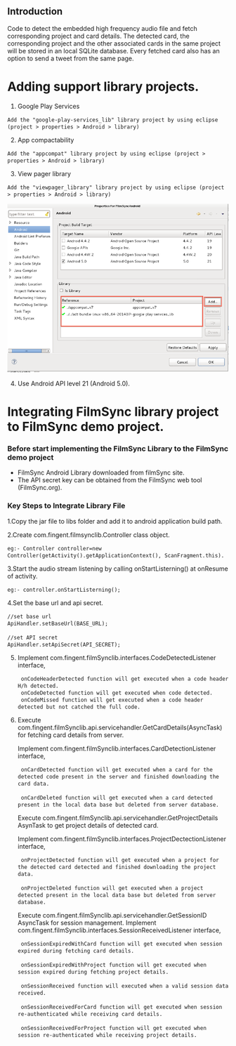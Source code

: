 ## Introduction

Code to detect the embedded high frequency audio file and fetch corresponding project and card details. The detected card, the corresponding project and the other associated cards in the same project will be stored in an local SQLite database. Every fetched card also has an option to send a tweet from the same page.

# Adding support library projects.

  1) Google Play Services
	
	Add the "google-play-services_lib" library project by using eclipse (project > properties > Android > library)

  2) App compactability

	Add the "appcompat" library project by using eclipse (project > properties > Android > library)
 
  3) View pager library
	
	Add the "viewpager_library" library project by using eclipse (project > properties > Android > library)

![Alt text](filmsync_support_library.png?raw=true "Support Library Projects")

  4) Use Android API level 21 (Android 5.0).

# Integrating FilmSync library project to FilmSync demo project.

### Before start implementing the FilmSync Library to the FilmSync demo project

* FilmSync Android Library downloaded from filmSync site.
* The API secret key can be obtained from the FilmSync web tool (FilmSync.org).

### Key Steps to Integrate Library File

1.Copy the jar file to libs folder and add it to android application build path.

2.Create com.fingent.filmsynclib.Controller class object.

	eg:- Controller controller=new Controller(getActivity().getApplicationContext(), ScanFragment.this).

3.Start the audio stream listening by calling onStartListerning() at onResume of activity.

	eg:- controller.onStartListerning();

4.Set the base url and api secret.

	//set base url
	ApiHandler.setBaseUrl(BASE_URL);

	//set API secret
	ApiHandler.setApiSecret(API_SECRET);

5. Implement com.fingent.filmSynclib.interfaces.CodeDetectedListener interface, 
	
		onCodeHeaderDetected function will get executed when a code header H/h detected.
		onCodeDetected function will get executed when code detected.
		onCodeMissed function will get executed when a code header detected but not catched the full code.
6. Execute com.fingent.filmSynclib.api.servicehandler.GetCardDetails(AsyncTask) for fetching card details from server. 

	 Implement com.fingent.filmSynclib.interfaces.CardDetectionListener interface,
	
		onCardDetected function will get executed when a card for the detected code present in the server and finished downloading the card data.

		onCardDeleted function will get executed when a card detected present in the local data base but deleted from server database.
 
	 Execute com.fingent.filmSynclib.api.servicehandler.GetProjectDetails AsynTask to get project details of detected card.
	
	 Implement com.fingent.filmSynclib.interfaces.ProjectDectectionListener interface,

		onProjectDetected function will get executed when a project for the detected card detected and finished downloading the project data.
	
		onProjectDeleted function will get executed when a project detected present in the local data base but deleted from server database.

 	Execute com.fingent.filmSynclib.api.servicehandler.GetSessionID AsyncTask for session management.
 	Implement com.fingent.filmSynclib.interfaces.SessionReceivedListener interface,

		onSessionExpiredWithCard function will get executed when session expired during fetching card details.

		onSessionExpiredWithProject function will get executed when session expired during fetching project details.

		onSessionReceived function will executed when a valid session data received.
	
		onSessionReceivedForCard function will get executed when session re-authenticated while receiving card details.

		onSessionReceivedForProject function will get executed when session re-authenticated while receiving project details.

	

	

